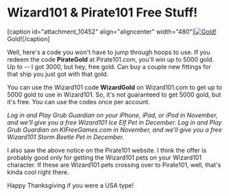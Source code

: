 # Wizard101 & Pirate101 Free Stuff!

[caption id="attachment\_10452" align="aligncenter" width="480"][![](http://westkarana.com/wp-content/uploads/2012/11/Pirate-2012-11-22-22-15-34-33-480x360.jpg "Gold!")](http://westkarana.com/wp-content/uploads/2012/11/Pirate-2012-11-22-22-15-34-33.jpg) Gold![/caption]

Well, here's a code you won't have to jump through hoops to use. If you redeem the code **PirateGold** at Pirate101.com, you'll win up to 5000 gold. Up to -- I got 3000, but hey, free gold. Can buy a couple new fittings for that ship you just got with that gold.

You can use the Wizard101 code **WizardGold** on Wizard101.com to get up to 5000 gold to use in Wizard101. So, it's not guaranteed to get 5000 gold, but it's free. You can use the codes once per account.

*Log in and Play Grub Guardian on your iPhone, iPad, or iPod in November, and we’ll give you a free Wizard101 Ice Elf Pet in December. Log in and Play Grub Guardian on KIFreeGames.com in November, and we’ll give you a free Wizard101 Storm Beetle Pet in December.*

I also saw the above notice on the Pirate101 website. I think the offer is probably good only for getting the Wizard101 pets on your Wizard101 character. If these are Wizard101 pets crossing over to Pirate101, well, that's kinda cool right there.

Happy Thanksgiving if you were a USA type!


